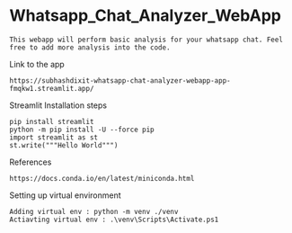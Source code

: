 # Whatsapp_Chat_Analyzer_WebApp
```
This webapp will perform basic analysis for your whatsapp chat. Feel free to add more analysis into the code.
```
Link to the app 
```
https://subhashdixit-whatsapp-chat-analyzer-webapp-app-fmqkw1.streamlit.app/
```

Streamlit Installation steps
```
pip install streamlit
python -m pip install -U --force pip
import streamlit as st
st.write("""Hello World""")
````
References
````
https://docs.conda.io/en/latest/miniconda.html
````
Setting up virtual environment
```
Adding virtual env : python -m venv ./venv
Actiavting virtual env : .\venv\Scripts\Activate.ps1
```
